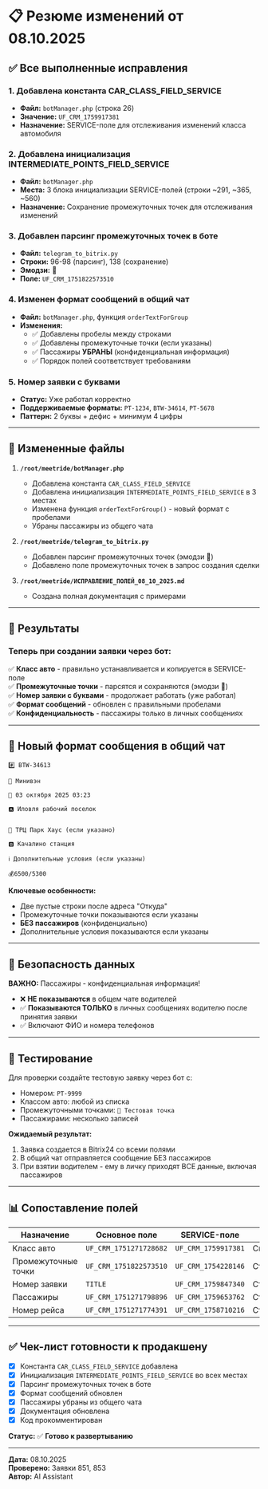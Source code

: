 # 📋 Резюме изменений от 08.10.2025

## ✅ Все выполненные исправления

### 1. **Добавлена константа CAR_CLASS_FIELD_SERVICE**
- **Файл:** `botManager.php` (строка 26)
- **Значение:** `UF_CRM_1759917381`
- **Назначение:** SERVICE-поле для отслеживания изменений класса автомобиля

### 2. **Добавлена инициализация INTERMEDIATE_POINTS_FIELD_SERVICE**
- **Файл:** `botManager.php`
- **Места:** 3 блока инициализации SERVICE-полей (строки ~291, ~365, ~560)
- **Назначение:** Сохранение промежуточных точек для отслеживания изменений

### 3. **Добавлен парсинг промежуточных точек в боте**
- **Файл:** `telegram_to_bitrix.py`
- **Строки:** 96-98 (парсинг), 138 (сохранение)
- **Эмодзи:** 📍
- **Поле:** `UF_CRM_1751822573510`

### 4. **Изменен формат сообщений в общий чат**
- **Файл:** `botManager.php`, функция `orderTextForGroup`
- **Изменения:**
  - ✅ Добавлены пробелы между строками
  - ✅ Добавлены промежуточные точки (если указаны)
  - ✅ Пассажиры **УБРАНЫ** (конфиденциальная информация)
  - ✅ Порядок полей соответствует требованиям

### 5. **Номер заявки с буквами**
- **Статус:** Уже работал корректно
- **Поддерживаемые форматы:** `PT-1234`, `BTW-34614`, `РТ-5678`
- **Паттерн:** 2 буквы + дефис + минимум 4 цифры

---

## 📁 Измененные файлы

1. **`/root/meetride/botManager.php`**
   - Добавлена константа `CAR_CLASS_FIELD_SERVICE`
   - Добавлена инициализация `INTERMEDIATE_POINTS_FIELD_SERVICE` в 3 местах
   - Изменена функция `orderTextForGroup()` - новый формат с пробелами
   - Убраны пассажиры из общего чата

2. **`/root/meetride/telegram_to_bitrix.py`**
   - Добавлен парсинг промежуточных точек (эмодзи 📍)
   - Добавлено поле промежуточных точек в запрос создания сделки

3. **`/root/meetride/ИСПРАВЛЕНИЕ_ПОЛЕЙ_08_10_2025.md`**
   - Создана полная документация с примерами

---

## 🎯 Результаты

### Теперь при создании заявки через бот:

✅ **Класс авто** - правильно устанавливается и копируется в SERVICE-поле  
✅ **Промежуточные точки** - парсятся и сохраняются (эмодзи 📍)  
✅ **Номер заявки с буквами** - продолжает работать (уже работал)  
✅ **Формат сообщений** - обновлен с правильными пробелами  
✅ **Конфиденциальность** - пассажиры только в личных сообщениях  

---

## 📱 Новый формат сообщения в общий чат

```
#️⃣ BTW-34613

🚗 Минивэн

📆 03 октября 2025 03:23

🅰️ Иловля рабочий поселок


📍 ТРЦ Парк Хаус (если указано)

🅱️ Качалино станция

ℹ️ Дополнительные условия (если указаны)

💰6500/5300
```

**Ключевые особенности:**
- Две пустые строки после адреса "Откуда"
- Промежуточные точки показываются если указаны
- **БЕЗ пассажиров** (конфиденциально)
- Дополнительные условия показываются если указаны

---

## 🔐 Безопасность данных

**ВАЖНО:** Пассажиры - конфиденциальная информация!

- ❌ **НЕ показываются** в общем чате водителей
- ✅ **Показываются ТОЛЬКО** в личных сообщениях водителю после принятия заявки
- ✅ Включают ФИО и номера телефонов

---

## 🧪 Тестирование

Для проверки создайте тестовую заявку через бот с:
- Номером: `PT-9999`
- Классом авто: любой из списка
- Промежуточными точками: `📍 Тестовая точка`
- Пассажирами: несколько записей

**Ожидаемый результат:**
1. Заявка создается в Bitrix24 со всеми полями
2. В общий чат отправляется сообщение БЕЗ пассажиров
3. При взятии водителем - ему в личку приходят ВСЕ данные, включая пассажиров

---

## 📊 Сопоставление полей

| Назначение | Основное поле | SERVICE-поле | Тип |
|-----------|---------------|--------------|-----|
| Класс авто | `UF_CRM_1751271728682` | `UF_CRM_1759917381` | Список |
| Промежуточные точки | `UF_CRM_1751822573510` | `UF_CRM_1754228146` | Строка |
| Номер заявки | `TITLE` | `UF_CRM_1759847340` | Строка |
| Пассажиры | `UF_CRM_1751271798896` | `UF_CRM_1759653762` | Строка |
| Номер рейса | `UF_CRM_1751271774391` | `UF_CRM_1758710216` | Строка |

---

## ✅ Чек-лист готовности к продакшену

- [x] Константа `CAR_CLASS_FIELD_SERVICE` добавлена
- [x] Инициализация `INTERMEDIATE_POINTS_FIELD_SERVICE` во всех местах
- [x] Парсинг промежуточных точек в боте
- [x] Формат сообщений обновлен
- [x] Пассажиры убраны из общего чата
- [x] Документация обновлена
- [x] Код прокомментирован

**Статус:** ✅ **Готово к развертыванию**

---

**Дата:** 08.10.2025  
**Проверено:** Заявки 851, 853  
**Автор:** AI Assistant




